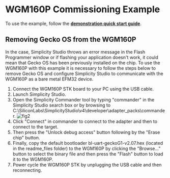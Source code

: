 # WGM160P Commissioning Example

To use the example, follow the [**demonstration quick start guide**](https://docs.silabs.com/wifi/wf200/content-source/getting-started/silabs/wgm160/getting-started).

## Removing Gecko OS from the WGM160P

In the case, Simplicity Studio throws an error message in the Flash Programmer window or if flashing your application doesn't work, it could mean that Gecko OS has been previously installed on the chip.
To use the WGM160P with this example it is necessary to follow the steps below to remove Gecko OS and configure Simplicity Studio to communicate with the WGM160P as a bare metal EFM32 device.

1. Connect the WGM160P STK board to your PC using the USB cable. 
2. Launch Simplicity Studio.
3. Open the Simplicity Commander tool by typing "commander" in the Simplicity Studio search box or by browsing to C:\SiliconLabs\SimplicityStudio\v4\developer\adapter_packs\commander.
![fig2](https://github.com/SiliconLabs/wfx-fullMAC-tools/blob/master/Examples/SiliconLabs/mcu_examples/WGM160P_micriumos_lwip_wfx200/readme_files/commander.png?raw=true)
4. Click "Connect" in commander to connect to the adapter and then to connect to the target. 
5. Then press the "Unlock debug access" button following by the "Erase chip" button.
6. Finally, copy the default bootloader bl-uart-geckoG1-v2.07.hex (located in the readme_files folder) to the WGM160P by clicking the "Browse..." button to select the binary file and then press the "Flash" button to load it to the WGM160P. 
7. Power cycle the WGM160P STK by unplugging the USB cable and then reconnecting.